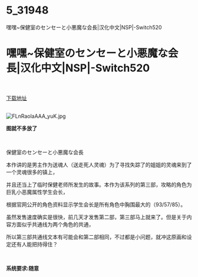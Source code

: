 # 5_31948
嘿嘿~保健室のセンセーと小悪魔な会長|汉化中文|NSP|-Switch520
# 嘿嘿~保健室のセンセーと小悪魔な会長|汉化中文|NSP|-Switch520
 <br/></br>
[下载地址](https://www.switch520.cc/article/31948 "下载地址")
<br/></br>

<p><img title="FLnRaolaAAA_yuK.jpg" src="https://www.switch520.cc/muke_img/2022_05_28_90d4948c88e10.jpg" alt="FLnRaolaAAA_yuK.jpg"></p>
<p><strong>图就不多放了</strong></p>
<p>&nbsp;</p>
<p>保健室のセンセーと小悪魔な会長</p>
<p>本作讲的是男主作为送魂人（送走死人灵魂）为了寻找失踪了的姐姐的灵魂来到了一个灵魂很多的镇上，</p>
<p>并且还当上了临时保健老师所发生的故事。本作为该系列的第三部，攻略的角色为巨乳小恶魔属性学生会长，</p>
<p>根据官网公开的角色资料显示学生会长是所有角色中胸围最大的（93/57/85）。</p>
<p>虽然发售速度确实是很快，前几天才发售第二部，第三部马上就来了。但是关于内容方面似乎共通线为两个角色的共通，</p>
<p>所以第三部共通线文本有可能会和第二部相同，不过都是小问题，就冲这原画和设定还有人能把持得住？</p>
<p>&nbsp;</p>
<p><strong>系统要求:随意</strong></p>



